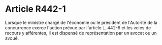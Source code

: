 # Article R442-1

Lorsque le ministre chargé de l'économie ou le président de l'Autorité de la concurrence exerce l'action prévue par l'article L. 442-6 et les voies de recours y afférentes, il est dispensé de représentation par un avocat ou un avoué.
